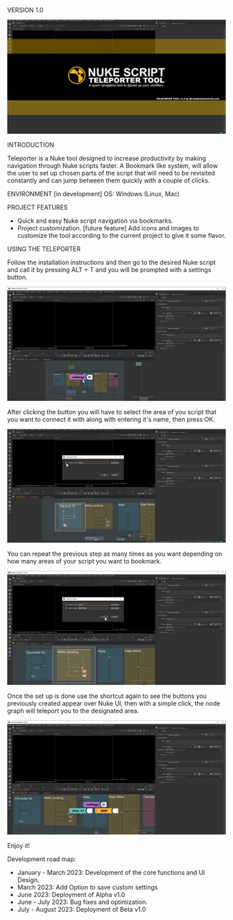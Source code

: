 VERSION 1.0 

![MOCKUP1](02_style/images/tool_001.png)

INTRODUCTION

Teleporter is a Nuke tool designed to increase productivity by making navigation through Nuke scripts faster. 
A Bookmark like system, will allow the user to set up chosen parts of the script that will need to be revisited constantly and can jump between them quickly with a couple of clicks.


ENVIRONMENT [in development]
OS: Windows (Linux, Mac)

PROJECT FEATURES

- Quick and easy Nuke script navigation via bookmarks.
- Project customization. [future feature] Add icons and images to customize the tool according to the current project to give it some flavor.


USING THE TELEPORTER

Follow the installation instructions and then go to the desired Nuke script and call it by pressing ALT + T and you will be prompted with a settings button.

![MOCKUP1](02_style/images/tool_002.png)

After clicking the button you will have to select the area of you script that you want to connect it with along with entering it's name, then press OK.

![MOCKUP1](02_style/images/tool_003.png)

You can repeat the previous step as many times as you want depending on how many areas of your script you want to bookmark.

![MOCKUP1](02_style/images/tool_004.png)

Once the set up is done use the shortcut again to see the buttons you previously created appear over Nuke UI, then with a simple click, the node graph will teleport you to the designated area.

![MOCKUP1](02_style/images/tool_005.png)

Enjoy it!

Development road map:

- January - March 2023: Development of the core functions and UI Design.
- March 2023: Add Option to save custom settings
- June 2023: Deployment of Alpha v1.0
- June - July 2023: Bug fixes and optimization. 
- July - August 2023: Deployment of Beta v1.0




